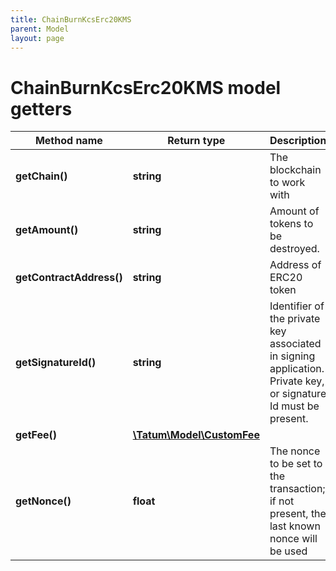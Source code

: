 ```yaml
---
title: ChainBurnKcsErc20KMS
parent: Model
layout: page
---
```


# ChainBurnKcsErc20KMS model getters

Method name | Return type | Description | Notes
------------ | ------------- | ------------- | -------------
**getChain()** | **string** | The blockchain to work with |
**getAmount()** | **string** | Amount of tokens to be destroyed. |
**getContractAddress()** | **string** | Address of ERC20 token |
**getSignatureId()** | **string** | Identifier of the private key associated in signing application. Private key, or signature Id must be present. |
**getFee()** | [**\Tatum\Model\CustomFee**](../CustomFee) |  | [optional]
**getNonce()** | **float** | The nonce to be set to the transaction; if not present, the last known nonce will be used | [optional]

